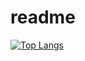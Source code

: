 # readme

[![Top Langs](https://github-readme-stats.vercel.app/api/top-langs/?username=ezer-log&layout=compact&theme=tokyonight)](https://github.com/anuraghazra/github-readme-stats)
